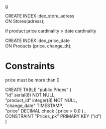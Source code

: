 g

CREATE INDEX idex_store_adress   
ON Stores(adress); 

if product price cardinality > date cardinality

CREATE INDEX idex_price_date   
ON Products (price, change_dt);  

# Constraints

price must be more than 0

CREATE TABLE "public.Prices" ( \
   "id" serial(8) NOT NULL, \
	"product_id" integer(8) NOT NULL, \
	"change_date" TIMESTAMP, \
	"price" DECIMAL check ( price > 0.0 ) , \
	CONSTRAINT "Prices_pk" PRIMARY KEY ("id") \
)




